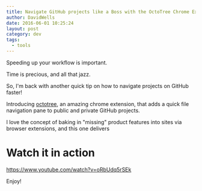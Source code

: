```yaml
---
title: Navigate GitHub projects like a Boss with the OctoTree Chrome Extension
author: DavidWells
date: 2016-06-01 10:25:24
layout: post
category: dev
tags:
  - tools
---
```

Speeding up your workflow is important.

Time is precious, and all that jazz.

So, I'm back with another quick tip on how to navigate projects on GitHub faster!

Introducing <a href="https://chrome.google.com/webstore/detail/octotree/bkhaagjahfmjljalopjnoealnfndnagc?hl=en-US">octotree</a>, an amazing chrome extension, that adds a quick file navigation pane to public and private GitHub projects.

I love the concept of baking in "missing" product features into sites via browser extensions, and this one delivers

# Watch it in action

https://www.youtube.com/watch?v=oRbUdq5rSEk

Enjoy!
